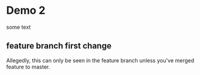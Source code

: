 # Demo 2

some text

## feature branch first change

Allegedly, this can only be seen in the feature branch unless you've merged feature to master. 